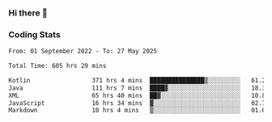 ### Hi there 👋

<!--
**Girrafeec/girrafeec** is a ✨ _special_ ✨ repository because its `README.md` (this file) appears on your GitHub profile.

Here are some ideas to get you started:

- 🔭 I’m currently working on ...
- 🌱 I’m currently learning ...
- 👯 I’m looking to collaborate on ...
- 🤔 I’m looking for help with ...
- 💬 Ask me about ...
- 📫 How to reach me: ...
- 😄 Pronouns: ...
- ⚡ Fun fact: ...
-->

### Coding Stats
<!--START_SECTION:waka-->

```txt
From: 01 September 2022 - To: 27 May 2025

Total Time: 605 hrs 29 mins

Kotlin                 371 hrs 4 mins  ███████████████▒░░░░░░░░░   61.28 %
Java                   111 hrs 7 mins  ████▓░░░░░░░░░░░░░░░░░░░░   18.35 %
XML                    65 hrs 40 mins  ██▓░░░░░░░░░░░░░░░░░░░░░░   10.85 %
JavaScript             16 hrs 34 mins  ▓░░░░░░░░░░░░░░░░░░░░░░░░   02.74 %
Markdown               10 hrs 4 mins   ▒░░░░░░░░░░░░░░░░░░░░░░░░   01.66 %
```

<!--END_SECTION:waka-->
